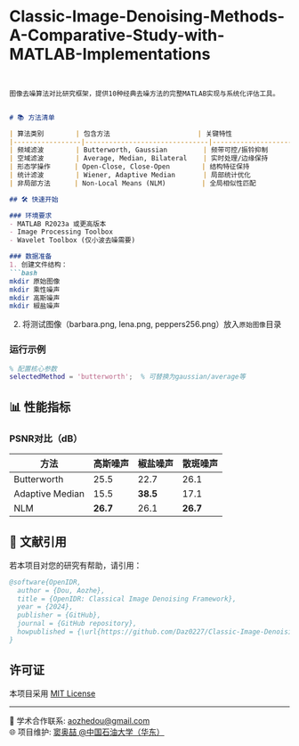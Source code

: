 # Classic-Image-Denoising-Methods-A-Comparative-Study-with-MATLAB-Implementations

```markdown


图像去噪算法对比研究框架，提供10种经典去噪方法的完整MATLAB实现与系统化评估工具。


# 📚 方法清单

| 算法类别        | 包含方法                      | 关键特性                         |
|-----------------|-------------------------------|----------------------------------|
| 频域滤波        | Butterworth, Gaussian         | 频带可控/振铃抑制               |
| 空域滤波        | Average, Median, Bilateral    | 实时处理/边缘保持               |
| 形态学操作      | Open-Close, Close-Open        | 结构特征保持                     |
| 统计滤波        | Wiener, Adaptive Median       | 局部统计优化                     |
| 非局部方法      | Non-Local Means (NLM)         | 全局相似性匹配                   |

## 🛠️ 快速开始

### 环境要求
- MATLAB R2023a 或更高版本
- Image Processing Toolbox
- Wavelet Toolbox (仅小波去噪需要)

### 数据准备
1. 创建文件结构：
```bash
mkdir 原始图像
mkdir 乘性噪声
mkdir 高斯噪声
mkdir 椒盐噪声
```
2. 将测试图像（barbara.png, lena.png, peppers256.png）放入`原始图像`目录

### 运行示例
```matlab
% 配置核心参数
selectedMethod = 'butterworth';  % 可替换为gaussian/average等
```

## 📊 性能指标

### PSNR对比（dB）
| 方法          | 高斯噪声 | 椒盐噪声 | 散斑噪声 |
|---------------|----------|----------|----------|
| Butterworth   | 25.5     | 22.7     | 26.1     |
| Adaptive Median| 15.5    | **38.5** | 17.1     |
| NLM           | **26.7** | 26.1     | **26.7** |

## 📜 文献引用

若本项目对您的研究有帮助，请引用：
```bibtex
@software{OpenIDR,
  author = {Dou, Aozhe},
  title = {OpenIDR: Classical Image Denoising Framework},
  year = {2024},
  publisher = {GitHub},
  journal = {GitHub repository},
  howpublished = {\url{https://github.com/Daz0227/Classic-Image-Denoising-Methods-A-Comparative-Study-with-MATLAB-Implementations}}
}
```


## 许可证

本项目采用 [MIT License](LICENSE)

---

📧 学术合作联系: [aozhedou@gmail.com](mailto:aozhedou@gmail.com)  
🌐 项目维护: [窦奥喆 @中国石油大学（华东）](https://www.upc.edu.cn)
```
